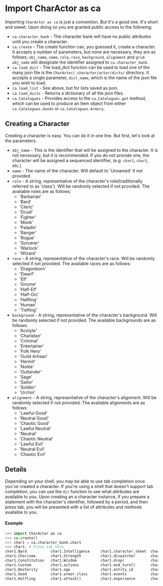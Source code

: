 # Import CharActor as ca

Importing `CharActor as ca` is just a convention. But it's a good one. It's short and sweet. Upon doing so you are granted public access to the following:
    
* `ca.character_bank` - The character bank will have no public attributes until you create a character.
* `ca.create` - The create function can, you guessed it, create a character. It accepts a number of parameters, but none are necessary, they are as follows; `obj_name`, `name`, `role`, `race`, `background`, `alignment` and `grid`. 
  `obj_name` will designate the identifier assigned to `ca.character_bank`. 
* `ca.load_dict` - The load_dict function can be used to load one of the many json file is the `CharActor/_charactor/actor/dicts/` directory. It accepts a single parameter, `dict_name`, which is the name of the json file you wish to load.
* `ca.load_list` - See above, but for lists saved as json.
* `ca.load_dicts` - Returns a dictionary of all the json files.
* `ca.Catalogues` - Provides access to the `ca.Catalogues.get` method, which can be used to produce an Item object from either `ca.Catalogues.Goods` or `ca.Catalogues.Armory`.

## Creating a Character
Creating a character is easy. You can do it in one line. But first, let's look at the parameters.

* `obj_name` - This is the identifier that will be assigned to the character. It is not necessary, but it is recommended. If you do not provide one, the character will be assigned a sequenced identifier, (e.g. `char1`, `char2`, etc.) 
* `name` - The name of the character. Will default to 'Unnamed' if not provided.
* `role` - A string, representative of the character's role(traditionally referred to as 'class'). Will be randomly selected if not provided. The available roles are as follows:
  * 'Barbarian'
  * 'Bard'
  * 'Cleric'
  * 'Druid'
  * 'Fighter'
  * 'Monk'
  * 'Paladin'
  * 'Ranger'
  * 'Rogue'
  * 'Sorcerer'
  * 'Warlock'
  * 'Wizard'
* `race` - A string, representative of the character's race. Will be randomly selected if not provided. The available races are as follows:
  * 'Dragonborn'
  * 'Dwarf'
  * 'Elf'
  * 'Gnome'
  * 'Half-Elf'
  * 'Half-Orc'
  * 'Halfling'
  * 'Human'
  * 'Tiefling'
* `background` - A string, representative of the character's background. Will be randomly selected if not provided. The available backgrounds are as follows: 
  * 'Acolyte'
  * 'Charlatan'
  * 'Criminal'
  * 'Entertainer'
  * 'Folk Hero'
  * 'Guild Artisan'
  * 'Hermit'
  * 'Noble'
  * 'Outlander'
  * 'Sage'
  * 'Sailor'
  * 'Soldier'
  * 'Urchin'
* `alignment` - A string, representative of the character's alignment. Will be randomly selected if not provided. The available alignments are as follows: 
  * 'Lawful Good'
  * 'Neutral Good'
  * 'Chaotic Good'
  * 'Lawful Neutral'
  * 'Neutral'
  * 'Chaotic Neutral'
  * 'Lawful Evil'
  * 'Neutral Evil'
  * 'Chaotic Evil'

## Details

Depending on your shell, you may be able to use tab completion once you've created a character. If you're using a shell that doesn't support tab completion, you can use the `dir` function to see what attributes are available to you. Upon creating an a character instance, if you prepare a statement with the character's identifier, followed by a period, and then press tab, you will be presented with a list of attributes and methods available to you.

#### Example

```python
>>> import CharActor as ca
>>> ca.create()
>>> char1 = ca.character_bank.char1
>>> char1. # Press tab here
char1.Bard           char1.Intelligence     char1.character_sheet  char1.fortitude_save(  char1.name         char1.speed
char1.Charisma       char1.Strength         char1.dispatcher       char1.hp               char1.pickup(      char1.target
char1.Constitution   char1.Wisdom           char1.drop(            char1.initiative       char1.reflex_save( char1.will_save(
char1.Custom         char1.actions          char1.end_turn()       char1.inventory        char1.saving_throws    
char1.Dexterity      char1.age              char1.entity_id        char1.level            char1.scene            
char1.Good           char1.armor_class      char1.events           char1.look_around()    char1.skill_points     
char1.Halfling       char1.attack()         char1.experience       char1.move(            char1.skillbook 
```